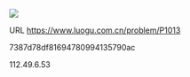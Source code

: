![](https://blocksrc.haplat.net/_bot_sbu/sbu-pic.gif)

URL https://www.luogu.com.cn/problem/P1013

7387d78df81694780994135790ac

112.49.6.53


